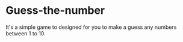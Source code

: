 # Guess-the-number
It's a simple game to designed for you to make a guess any numbers between 1 to 10.
